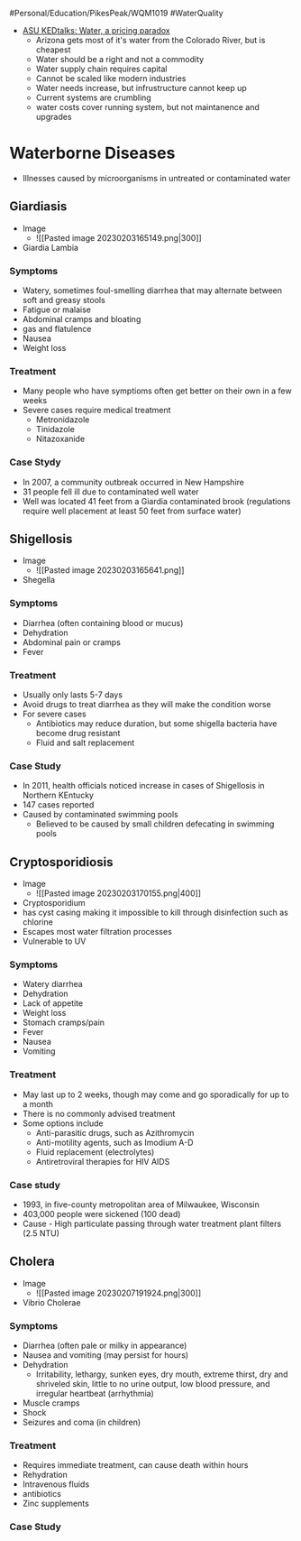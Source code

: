#Personal/Education/PikesPeak/WQM1019 #WaterQuality
- [ASU KEDtalks: Water, a pricing paradox](https://vimeo.com/245230699)
	- Arizona gets most of it's water from the Colorado River, but is cheapest
	- Water should be a right and not a commodity
	- Water supply chain requires capital
	- Cannot be scaled like modern industries
	- Water needs increase, but infrustructure cannot keep up
	- Current systems are crumbling
	- water costs cover running system, but not maintanence and upgrades

# Waterborne Diseases
- Illnesses caused by microorganisms in untreated or contaminated water

## Giardiasis
- Image
	- ![[Pasted image 20230203165149.png|300]]
- Giardia Lambia
### Symptoms
- Watery, sometimes foul-smelling diarrhea that may alternate between soft and greasy stools
- Fatigue or malaise
- Abdominal cramps and bloating
- gas and flatulence
- Nausea
- Weight loss
### Treatment
- Many people who have symptioms often get better on their own in a few weeks
- Severe cases require medical treatment
	- Metronidazole
	- Tinidazole
	- Nitazoxanide
### Case Stydy
- In 2007, a community outbreak occurred in New Hampshire
- 31 people fell ill due to contaminated well water
- Well was located 41 feet from a Giardia contaminated brook (regulations require well placement at least 50 feet from surface water)

## Shigellosis
- Image
	- ![[Pasted image 20230203165641.png]]
- Shegella
### Symptoms
- Diarrhea (often containing blood or mucus)
- Dehydration
- Abdominal pain or cramps
- Fever
### Treatment
- Usually only lasts 5-7 days
- Avoid drugs to treat diarrhea as they will make the condition worse
- For severe cases
	- Antibiotics may reduce duration, but some shigella bacteria have become drug resistant
	- Fluid and salt replacement
### Case Study
- In 2011, health officials noticed increase in cases of Shigellosis in Northern KEntucky
- 147 cases reported
- Caused by contaminated swimming pools
	- Believed to be caused by small children defecating in swimming pools

## Cryptosporidiosis
- Image
	- ![[Pasted image 20230203170155.png|400]]
- Cryptosporidium
- has cyst casing making it impossible to kill through disinfection such as chlorine
- Escapes most water filtration processes
- Vulnerable to UV
### Symptoms
- Watery diarrhea
- Dehydration
- Lack of appetite
- Weight loss
- Stomach cramps/pain
- Fever
- Nausea
- Vomiting
### Treatment
- May last up to 2 weeks, though may come and go sporadically for up to a month
- There is no commonly advised treatment
- Some options include
	- Anti-parasitic drugs, such as Azithromycin
	- Anti-motility agents, such as Imodium A-D
	- Fluid replacement (electrolytes)
	- Antiretroviral therapies for HIV AIDS
### Case study
- 1993, in five-county metropolitan area of Milwaukee, Wisconsin
- 403,000 people were sickened (100 dead)
- Cause - High particulate passing through water treatment plant filters (2.5 NTU)

## Cholera
- Image
	- ![[Pasted image 20230207191924.png|300]]
- Vibrio Cholerae
### Symptoms
- Diarrhea (often pale or milky in appearance)
- Nausea and vomiting (may persist for hours)
- Dehydration 
	- Irritability, lethargy, sunken eyes, dry mouth, extreme thirst, dry and shriveled skin, little to no urine output, low blood pressure, and irregular heartbeat (arrhythmia)
- Muscle cramps
- Shock
- Seizures and coma (in children)
### Treatment
- Requires immediate treatment, can cause death within hours
- Rehydration
- Intravenous fluids
- antibiotics
- Zinc supplements
### Case Study